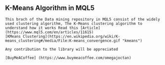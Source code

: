## K-Means Algorithm in MQL5 
    This brach of the Data mining repository in MQL5 consist of the widely used clustering algorithm, The K-Means clustering algorithm to understand how it works Read this [Article](https://www.mql5.com/en/articles/11615)
    [KMeans Clustering](https://en.wikipedia.org/wiki/K-means_clustering#/media/File:K-means_convergence.gif "kmeans")

    Any contribution to the library will be appreciated

    [BuyMeACoffee] (https://www.buymeacoffee.com/omegajoctan)